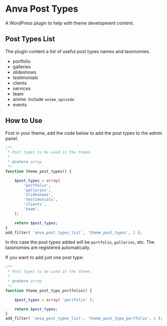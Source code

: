 # Anva Post Types

A WordPress plugin to help with theme development content.

## Post Types List

The plugin content a list of useful post types names and taxonomies.

- portfolio
- galleries
- slideshows
- testimonials
- clients
- services
- team
- anime: include `anime_episode`
- events

## How to Use

First in your theme, add the code below to add the post types to the admin panel.

```php
/**
 * Post types to be used in the theme.
 *
 * @return array
 */
function theme_post_types() {

    $post_types = array(
        'portfolio',
        'galleries',
        'slideshows',
        'testimonials',
        'clients',
        'team',
    );

    return $post_types;
}
add_filter( 'anva_post_types_list', 'theme_post_types', 1 );
```

In this case the post types added will be `portfolio`, `galleries`, etc. The taxonomies are registered automatically.

If you want to add just one post type:

```php
/**
 * Post types to be used in the theme.
 *
 * @return array
 */
function theme_post_type_portfolio() {

    $post_types = array( 'portfolio' );

    return $post_types;
}
add_filter( 'anva_post_types_list', 'theme_post_type_portfolio', 1 );
```
